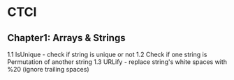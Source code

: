 # CTCI

Chapter1: Arrays & Strings
---------------------------
1.1 IsUnique - check if string is unique or not
1.2 Check if one string is Permutation of another string
1.3 URLify - replace string's white spaces with %20 (ignore trailing spaces)
